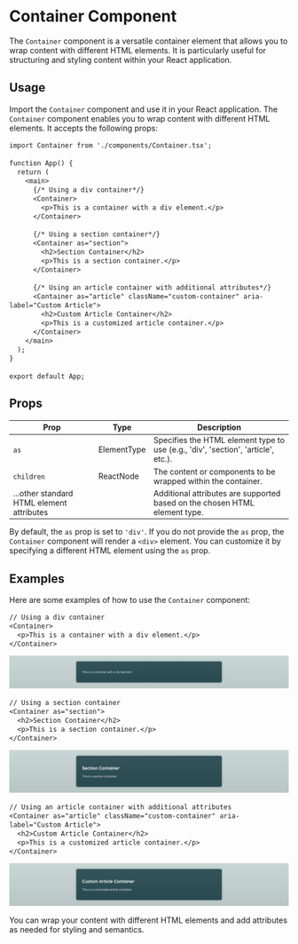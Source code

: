 # Container Component

The `Container` component is a versatile container element that allows you to wrap content with different HTML elements. It is particularly useful for structuring and styling content within your React application.

## Usage

Import the `Container` component and use it in your React application. The `Container` component enables you to wrap content with different HTML elements. It accepts the following props:

```tsx
import Container from './components/Container.tsx';

function App() {
  return (
    <main>
      {/* Using a div container*/}
      <Container>
        <p>This is a container with a div element.</p>
      </Container>

      {/* Using a section container*/}
      <Container as="section">
        <h2>Section Container</h2>
        <p>This is a section container.</p>
      </Container>

      {/* Using an article container with additional attributes*/}
      <Container as="article" className="custom-container" aria-label="Custom Article">
        <h2>Custom Article Container</h2>
        <p>This is a customized article container.</p>
      </Container>
    </main>
  );
}

export default App;
```

## Props

| Prop       | Type        | Description                                              |
| ---------- | ----------- | -------------------------------------------------------- |
| `as`       | ElementType | Specifies the HTML element type to use (e.g., 'div', 'section', 'article', etc.). |
| `children` | ReactNode   | The content or components to be wrapped within the container. |
| ...other standard HTML element attributes |        | Additional attributes are supported based on the chosen HTML element type. |

By default, the `as` prop is set to `'div'`. If you do not provide the `as` prop, the `Container` component will render a `<div>` element. You can customize it by specifying a different HTML element using the `as` prop.

## Examples

Here are some examples of how to use the `Container` component:

```tsx
// Using a div container
<Container>
  <p>This is a container with a div element.</p>
</Container>
```
![Container Component Example 1](example-container-div.png)

```tsx
// Using a section container
<Container as="section">
  <h2>Section Container</h2>
  <p>This is a section container.</p>
</Container>
```
![Container Component Example 2](example-container-section.png)

```tsx
// Using an article container with additional attributes
<Container as="article" className="custom-container" aria-label="Custom Article">
  <h2>Custom Article Container</h2>
  <p>This is a customized article container.</p>
</Container>
```
![Container Component Example 3](example-container-article.png)

You can wrap your content with different HTML elements and add attributes as needed for styling and semantics.